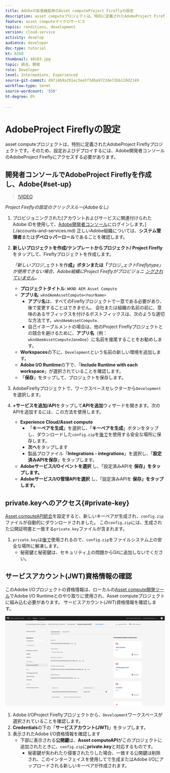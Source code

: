 ```yaml
---
title: Adobeの拡張機能用のAsset computeProject Fireflyの設定
description: asset computeプロジェクトは、特別に定義されたAdobeProject Fireflyプロジェクトです。そのため、設定およびデプロイするには、Adobe開発者コンソールのAdobeProject Fireflyにアクセスする必要があります。
feature: asset computeマイクロサービス
topics: renditions, development
version: cloud-service
activity: develop
audience: developer
doc-type: tutorial
kt: 6268
thumbnail: 40183.jpg
topic: 統合、開発
role: Developer
level: Intermediate, Experienced
source-git-commit: d9714b9a291ec3ee5f3dba9723de72bb120d2149
workflow-type: tm+mt
source-wordcount: '550'
ht-degree: 0%

---
```



# AdobeProject Fireflyの設定

asset computeプロジェクトは、特別に定義されたAdobeProject Fireflyプロジェクトです。そのため、設定およびデプロイするには、Adobe開発者コンソールのAdobeProject Fireflyにアクセスする必要があります。

## 開発者コンソールでAdobeProject Fireflyを作成し、Adobe{#set-up}

>[!VIDEO](https://video.tv.adobe.com/v/40183/?quality=12&learn=on)

_Project Fireflyの設定のクリックスルー(Adobeなし)_

1. プロビジョニングされた[アカウントおよびサービスに関連付けられたAdobe IDを使用して、[Adobe開発者コンソール](https://console.adobe.io)にログインします。](./accounts-and-services.md) 正しいAdobe組織については、__システム管理者__&#x200B;または&#x200B;__デベロッパーロール__&#x200B;であることを確認します。
1. __新しいプロジェクトを作成/テンプレートからプロジェクト/ Project Firefly__&#x200B;をタップして、Fireflyプロジェクトを作成します。

   _「新しいプロジ__&#x200B;ェクトを作&#x200B;__成」ボタンまたは「__&#x200B;プロジ&#x200B;__ェクトFireflytype」が使用できない場合、Adobe組織にProject Fireflyがプロビジョニ [ングされていません](#request-adobe-project-firefly)。_

   + __プロジェクトタイトル__:  `WKND AEM Asset Compute`
   + __アプリ名__:  `wkndAemAssetCompute<YourName>`
      + __アプリ名__&#x200B;は、すべてのFireflyプロジェクトで一意である必要があり、後で変更することはできません。 会社または組織の名前の前に、意味のあるサフィックスを付けるポストフィックスは、次のような適切な方法です。`wkndAemAssetCompute`.
      + 自己イネーブルメントの場合は、他のProject Fireflyプロジェクトとの競合を避けるために、__アプリ名__（例：`wkndAemAssetComputeJaneDoe`）に名前を接尾することをお勧めします。
   + __Workspaces__&#x200B;の下に、`Development`という名前の新しい環境を追加します。
   + __Adobe I/O Runtime__&#x200B;の下で、「__Include Runtime with each workspace__」が選択されていることを確認します。
   + 「__保存__」をタップして、プロジェクトを保存します。
1. AdobeFireflyプロジェクトで、ワークスペースセレクターから`Development`を選択します。
1. __+サービスを追加/API__&#x200B;をタップして&#x200B;__APIを追加__&#x200B;ウィザードを開きます。次のAPIを追加するには、この方法を使用します。

   + __Experience Cloud/Asset compute__
      + 「__キーペアを生成__」を選択し、「__キーペアを生成__」ボタンをタップし、ダウンロードした`config.zip`を[後で](#private-key)を使用する安全な場所に保存します。
      + __次へ__&#x200B;をタップします
      + 製品プロファイル「__Integrations - integrations__」を選択し、「__設定済みAPIを保存__」をタップします。
   + __Adobeサービス/I/Oイベントを選択__ し、「設定済みAPIを __保存」をタップします。__
   + __Adobeサービス/I/O管理APIを選択__ し、「設定済みAPIを __保存」をタップします。__

## private.keyへのアクセス{#private-key}

[Asset computeAPI統合](#set-up)を設定すると、新しいキーペアが生成され、`config.zip`ファイルが自動的にダウンロードされました。 この`config.zip`には、生成された公開証明書と一致する`private.key`ファイルが含まれます。

1. `private.key`は[後で](../develop/environment-variables.md)使用されるので、`config.zip`をファイルシステム上の安全な場所に解凍します。
   + 秘密鍵と秘密鍵は、セキュリティ上の問題からGitに追加しないでください。

## サービスアカウント(JWT)資格情報の確認

このAdobe I/Oプロジェクトの資格情報は、ローカルの[Asset compute開発ツール](../develop/development-tool.md)でAdobe I/O Runtimeとのやり取りに使用され、Asset computeプロジェクトに組み込む必要があります。 サービスアカウント(JWT)資格情報を確認します。

![Adobe開発者サービスアカウント資格情報](./assets/firefly/service-account.png)

1. Adobe I/OProject Fireflyプロジェクトから、`Development`ワークスペースが選択されていることを確認します。
1. __Credentials__&#x200B;の下の「__サービスアカウント(JWT)__」をタップします。
1. 表示されたAdobe I/O資格情報を確認します
   + 下部に表示される&#x200B;__公開鍵__&#x200B;は、__Asset computeAPI__&#x200B;がこのプロジェクトに追加されたときに、`config.zip`に&#x200B;__private.key__&#x200B;と対応するものです。
      + 秘密鍵が失われたり侵害されたりした場合、一致する公開鍵は削除され、このインターフェイスを使用してで生成またはAdobe I/Oにアップロードされる新しいキーペアが作成されます。
